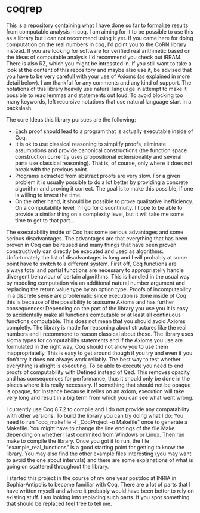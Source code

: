 # coqrep

This is a repository containing what I have done so far to formalize results from computable analysis in coq.
I am aiming for it to be possible to use this as a library but I can not recommend using it yet.
If you came here for doing computation on the real numbers in coq, I'd point you to the CoRN library instead.
If you are looking for software for verified real arithmetic based on the ideas of computable analysis I'd recommend you check out iRRAM.
There is also RZ, which you might be intressted in.
If you still want to take a look at the content of this repository and maybe also use it, be advised that you have to be very carefull with your use of Axioms (as explained in more detail below).
I am thankful for any comments and any kind of support.
The notations of this library heavily use natural language in attempt to make it possible to read lemmas and statements out loud. To avoid blocking too many keywords, left recursive notations that use natural language start in a backslash.

The core Ideas this library pursues are the following:
- Each proof should lead to a program that is actually executable inside of Coq.
- It is ok to use classical reasoning to simplify proofs, eliminate assumptions and provide canonical constructions (the function space construction currently uses propositional extensionality and several parts use classical reasoning).
That is, of course, only where it does not break with the previous point.
- Programs extracted from abstract proofs are very slow.
For a given problem it is usually possible to do a lot better by providing a concrete algorithm and proving it correct.
The goal is to make this possible, if one is willing to invest the time.
- On the other hand, it should be possible to prove qualitative inefficiency.
On a computability level, I'll go for discontinuity.
I hope to be able to provide a similar thing on a complexity level, but it will take me some time to get to that part...

The executability inside of Coq has some serious advantages and some serious disadvantages.
The advantages are that everything that has been proven in Coq can be reused and many things that have been proven constructively can directly be executed and used as algorithms.
Unfortunately the list of disadvantages is long and I will probably at some point have to switch to a different system.
First off, Coq functions are always total and partial functions are necessary to appropriatelly handle divergent behaviour of certain algorithms.
This is handled in the usual way by modeling computation via an additional natural number argument and replacing the return value type by an option type.
Proofs of incomputability in a discrete sense are problematic since execution is done inside of Coq this is because of the possibility to asssume Axioms and has further consequences:
Depending on the part of the library you use you it is easy to accidentally make all functions computable or at least all continuous functions computable.
This does not mean that you should avoid Axioms completly.
The library is made for reasoning about structures like the real numbers and I recommend to reason classical about those.
The library uses sigma types for computability statements and if the Axioms you use are formulated in the right way, Coq should not allow you to use them inappropriatelly.
This is easy to get around though if you try and even if you don't try it does not always work reliably.
The best way to test whether everything is alright is executing.
To be able to execute you need to end proofs of computability with Defined instead of Qed.
This removes opacity and has consequences for performance, thus it should only be done in the places where it is really necessary.
If something that should not be opaque is opaque, for instance because it relies on an axiom, execution will take very long and result in a big term from which you can see what went wrong.


I currently use Coq 8.7.2 to compile and I do not provide any compatability with other versions.
To build the library you can try doing what I do:
You need to run "coq_makefile -f _CoqProject -o Makefile" once to generate a Makefile.
You might have to change the line endings of the file Make depending on whether I last commited from Windows or Linux.
Then run make to compile the library.
Once you got it to run, the file "example_real_functions" is a good starting point for getting to know the library.
You may also find the other example files interesting (you may want to avoid the one about intervals) and there are some explanations of what is going on scattered throughout the library. 

I started this project in the course of my one year postdoc at INRIA in Sophia-Antipolis to become familiar with Coq.
There are a lot of parts that I have written myself and where it probably would have been better to rely on existing stuff.
I am looking into replacing such parts.
If you spot something that should be replaced feel free to tell me.


